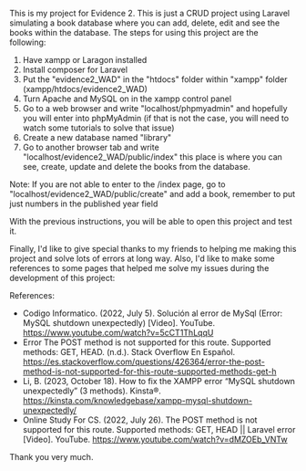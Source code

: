 This is my project for Evidence 2. This is just a CRUD project using Laravel simulating a book database where you can add, delete, edit and see the books within the database. The steps for using this project are the following:
1. Have xampp or Laragon installed
2. Install composer for Laravel
3. Put the "evidence2_WAD" in the "htdocs" folder within "xampp" folder (xampp/htdocs/evidence2_WAD)
4. Turn Apache and MySQL on in the xampp control panel
5. Go to a web browser and write "localhost/phpmyadmin" and hopefully you will enter into phpMyAdmin (if that is not the case, you will need to watch some tutorials to solve that issue)
6. Create a new database named "library"
7. Go to another browser tab and write "localhost/evidence2_WAD/public/index" this place is where you can see, create, update and delete the books from the database.

Note: If you are not able to enter to the /index page, go to "localhost/evidence2_WAD/public/create" and add a book, remember to put just numbers in the published year field

With the previous instructions, you will be able to open this project and test it.

Finally, I'd like to give special thanks to my friends to helping me making this project and solve lots of errors at long way. Also, I'd like to make some references to some pages that helped me solve my issues during the development of this project:

References:
- Codigo Informatico. (2022, July 5). Solución al error de MySql (Error: MySQL shutdown unexpectedly) [Video]. YouTube. https://www.youtube.com/watch?v=5cCT1ThLqqU
- Error The POST method is not supported for this route. Supported methods: GET, HEAD. (n.d.). Stack Overflow En Español. https://es.stackoverflow.com/questions/426364/error-the-post-method-is-not-supported-for-this-route-supported-methods-get-h
- Li, B. (2023, October 18). How to fix the XAMPP error “MySQL shutdown unexpectedly” (3 methods). Kinsta®. https://kinsta.com/knowledgebase/xampp-mysql-shutdown-unexpectedly/
- Online Study For CS. (2022, July 26). The POST method is not supported for this route. Supported methods: GET, HEAD || Laravel error [Video]. YouTube. https://www.youtube.com/watch?v=dMZOEb_VNTw

Thank you very much.
